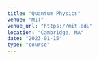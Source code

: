 ```yaml
---
title: "Quantum Physics"
venue: "MIT"
venue_url: "https://mit.edu"
location: "Cambridge, MA"
date: "2023-01-15"
type: "course"
---
```

